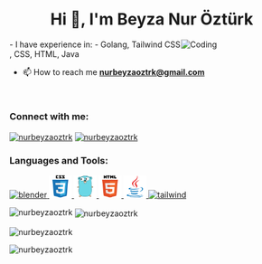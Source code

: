 <h1 align="center">Hi 👋, I'm Beyza Nur Öztürk</h1>
<img align="right" alt="Coding" width="200" src="https://cdn.dribbble.com/users/1162077/screenshots/3848914/programmer.gif">
- I have experience in:
    - Golang, Tailwind CSS , CSS, HTML, Java
    
- 📫 How to reach me **nurbeyzaoztrk@gmail.com**
<br>
<h3 align="left">Connect with me:</h3>
<p align="left">
<a href="https://linkedin.com/in/nurbeyzaoztrk" target="blank"><img align="center" src="https://raw.githubusercontent.com/rahuldkjain/github-profile-readme-generator/master/src/images/icons/Social/linked-in-alt.svg" alt="nurbeyzaoztrk" height="30" width="40" /></a>
<a href="https://instagram.com/nurbeyzaoztrk" target="blank"><img align="center" src="https://raw.githubusercontent.com/rahuldkjain/github-profile-readme-generator/master/src/images/icons/Social/instagram.svg" alt="nurbeyzaoztrk" height="30" width="40" /></a>
</p>

<h3 align="left">Languages and Tools:</h3>
<p align="left"> <a href="https://www.blender.org/" target="_blank" rel="noreferrer"> <img src="https://download.blender.org/branding/community/blender_community_badge_white.svg" alt="blender" width="40" height="40"/> </a> <a href="https://www.w3schools.com/css/" target="_blank" rel="noreferrer"> <img src="https://raw.githubusercontent.com/devicons/devicon/master/icons/css3/css3-original-wordmark.svg" alt="css3" width="40" height="40"/> </a> <a href="https://golang.org" target="_blank" rel="noreferrer"> <img src="https://raw.githubusercontent.com/devicons/devicon/master/icons/go/go-original.svg" alt="go" width="40" height="40"/> </a> <a href="https://www.w3.org/html/" target="_blank" rel="noreferrer"> <img src="https://raw.githubusercontent.com/devicons/devicon/master/icons/html5/html5-original-wordmark.svg" alt="html5" width="40" height="40"/> </a> <a href="https://www.java.com" target="_blank" rel="noreferrer"> <img src="https://raw.githubusercontent.com/devicons/devicon/master/icons/java/java-original.svg" alt="java" width="40" height="40"/> </a> <a href="https://tailwindcss.com/" target="_blank" rel="noreferrer"> <img src="https://www.vectorlogo.zone/logos/tailwindcss/tailwindcss-icon.svg" alt="tailwind" width="40" height="40"/> </a> </p>

<p><img align="left" src="https://github-readme-stats.vercel.app/api/top-langs?username=nurbeyzaoztrk&show_icons=true&locale=en&layout=compact" alt="nurbeyzaoztrk" /></p>

<p>&nbsp;<img align="center" src="https://github-readme-stats.vercel.app/api?username=nurbeyzaoztrk&show_icons=true&locale=en" alt="nurbeyzaoztrk" /></p>

<p><img align="center" src="https://github-readme-streak-stats.herokuapp.com/?user=nurbeyzaoztrk&" alt="nurbeyzaoztrk" /></p>
<p align="left"> <img src="https://komarev.com/ghpvc/?username=nurbeyzaoztrk&label=Profile%20views&color=0e75b6&style=flat" alt="nurbeyzaoztrk" /> </p>
